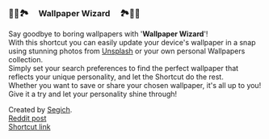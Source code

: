 <h3>🌅🌉🏞️&nbsp;&nbsp;&nbsp;&nbsp;&nbsp;Wallpaper Wizard&nbsp;&nbsp;&nbsp;&nbsp;&nbsp;🏞️🌉🌅</h2>

Say goodbye to boring wallpapers with '<strong>Wallpaper Wizard</strong>'!\
With this shortcut you can easily update your device's wallpaper in a snap using stunning photos from <a href="https://unsplash.com/">Unsplash</a> or your own personal Wallpapers collection.\
Simply set your search preferences to find the perfect wallpaper that reflects your unique personality, and let the Shortcut do the rest.\
Whether you want to save or share your chosen wallpaper, it's all up to you!\
Give it a try and let your personality shine through!

Created by <a href="https://github.com/SergeiBabko/shortcuts-wallpaper-wizard">Segich</a>.\
<a href="">Reddit post</a>\
<a href="">Shortcut link</a>
